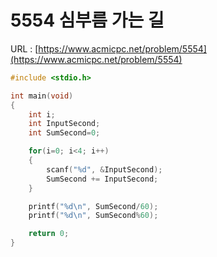 # 5554 심부름 가는 길

URL : [https://www.acmicpc.net/problem/5554](https://www.acmicpc.net/problem/5554)

```c
#include <stdio.h>

int main(void)
{
    int i;
    int InputSecond;
    int SumSecond=0;

    for(i=0; i<4; i++)
    {
        scanf("%d", &InputSecond);
        SumSecond += InputSecond;
    }

    printf("%d\n", SumSecond/60);
    printf("%d\n", SumSecond%60);

    return 0;
}
```